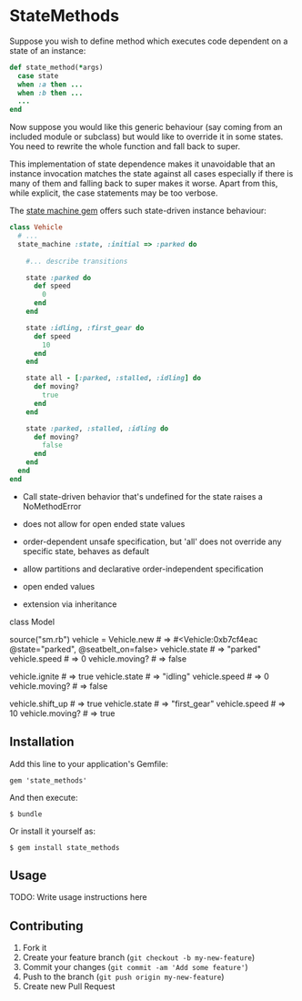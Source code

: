 # StateMethods


Suppose you wish to define  method which executes code dependent on a state of an instance:

```ruby
def state_method(*args)
  case state
  when :a then ...
  when :b then ...
  ...
end
```

Now suppose you would like this generic behaviour (say coming from an included module or subclass) but would like to override it in some states. You need to rewrite the whole function and fall back to super. 

This implementation of state dependence makes it unavoidable that an instance invocation matches the state against all cases especially if there is many of them and falling back to super makes it worse. Apart from this, while explicit, the case statements may be too verbose.

The [state machine gem](https://github.com/pluginaweek/state_machine) offers such state-driven instance behaviour:

```ruby
class Vehicle
  # ...
  state_machine :state, :initial => :parked do
    
    #... describe transitions

    state :parked do
      def speed
        0
      end
    end

    state :idling, :first_gear do
      def speed
        10
      end
    end

    state all - [:parked, :stalled, :idling] do
      def moving?
        true
      end
    end

    state :parked, :stalled, :idling do
      def moving?
        false
      end
    end
  end
end
```

- Call state-driven behavior that's undefined for the state raises a NoMethodError
- does not allow for open ended state values
- order-dependent unsafe specification, but 'all' does not override any specific state, behaves as default

- allow partitions and declarative order-independent specification
- open ended values 
- extension via inheritance

class Model


source("sm.rb")
vehicle = Vehicle.new           # => #<Vehicle:0xb7cf4eac @state="parked", @seatbelt_on=false>
vehicle.state                   # => "parked"
vehicle.speed                   # => 0
vehicle.moving?                 # => false

vehicle.ignite                  # => true
vehicle.state                   # => "idling"
vehicle.speed                   # => 0
vehicle.moving?                 # => false

vehicle.shift_up                # => true
vehicle.state                   # => "first_gear"
vehicle.speed                   # => 10
vehicle.moving?                 # => true

## Installation

Add this line to your application's Gemfile:

    gem 'state_methods'

And then execute:

    $ bundle

Or install it yourself as:

    $ gem install state_methods

## Usage

TODO: Write usage instructions here

## Contributing

1. Fork it
2. Create your feature branch (`git checkout -b my-new-feature`)
3. Commit your changes (`git commit -am 'Add some feature'`)
4. Push to the branch (`git push origin my-new-feature`)
5. Create new Pull Request
